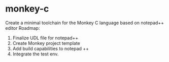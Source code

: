 # monkey-c
Create a minimal toolchain for the Monkey C language based on notepad++ editor 
Roadmap:
1. Finalize UDL file for notepad++
2. Create Monkey project template
3. Add build capabilities to notepad ++
4. Integrate the test env.
